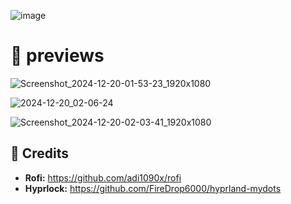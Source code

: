 ![image](https://github.com/user-attachments/assets/8043995b-407a-4372-8594-2cf23bfe19be)

# 🍚 previews

![Screenshot_2024-12-20-01-53-23_1920x1080](https://github.com/user-attachments/assets/b6e9011e-85e0-448a-b318-074933d4d0e6)

![2024-12-20_02-06-24](https://github.com/user-attachments/assets/4eaceac7-19f8-4f87-bb97-22e13cd2dd3c)

![Screenshot_2024-12-20-02-03-41_1920x1080](https://github.com/user-attachments/assets/f8a344e0-d57d-461b-9d37-49fe1e64b564)

## 📝 Credits

- <b>Rofi:</b> https://github.com/adi1090x/rofi
- <b>Hyprlock:</b> https://github.com/FireDrop6000/hyprland-mydots
